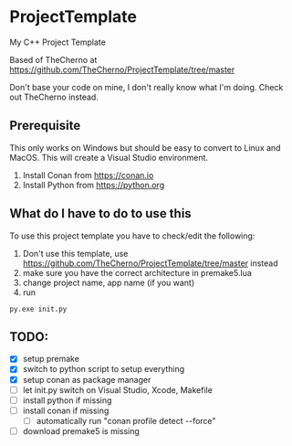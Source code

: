 # ProjectTemplate
My C++ Project Template

Based of TheCherno at https://github.com/TheCherno/ProjectTemplate/tree/master

Don't base your code on mine, I don't really know what I'm doing. Check out TheCherno instead.

## Prerequisite
This only works on Windows but should be easy to convert to Linux and MacOS. This will create a Visual Studio environment.

1. Install Conan from https://conan.io
2. Install Python from https://python.org

## What do I have to do to use this
To use this project template you have to check/edit the following:

1. Don't use this template, use https://github.com/TheCherno/ProjectTemplate/tree/master instead
2. make sure you have the correct architecture in premake5.lua
3. change project name, app name (if you want)
4. run 
``` 
py.exe init.py
```

## TODO:
- [x] setup premake
- [x] switch to python script to setup everything
- [x] setup conan as package manager
- [ ] let init.py switch on Visual Studio, Xcode, Makefile
- [ ] install python if missing
- [ ] install conan if missing
    - [ ] automatically run "conan profile detect --force"
- [ ] download premake5 is missing